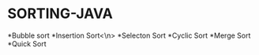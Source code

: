 # SORTING-JAVA
*Bubble sort</n>
*Insertion Sort<\n>
*Selecton Sort</n>
*Cyclic Sort</n>
*Merge Sort</n>
*Quick Sort


